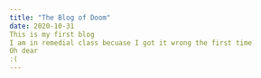 ```yaml
---
title: "The Blog of Doom"
date: 2020-10-31
This is my first blog
I am in remedial class becuase I got it wrong the first time
Oh dear 
:(
---
```

